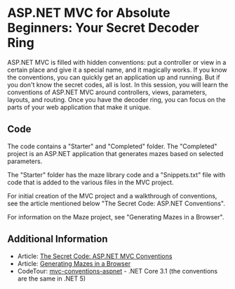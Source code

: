 ASP.NET MVC for Absolute Beginners: Your Secret Decoder Ring
=====================================
ASP&#46;NET MVC is filled with hidden conventions: put a controller or view in a certain place and give it a special name, and it magically works. If you know the conventions, you can quickly get an application up and running. But if you don't know the secret codes, all is lost. In this session, you will learn the conventions of ASP&#46;NET MVC around controllers, views, parameters, layouts, and routing. Once you have the decoder ring, you can focus on the parts of your web application that make it unique.

Code
----------
The code contains a "Starter" and "Completed" folder. The "Completed" project is an ASP&#46;NET application that generates mazes based on selected parameters.  

The "Starter" folder has the maze library code and a "Snippets.txt" file with code that is added to the various files in the MVC project.

For initial creation of the MVC project and a walkthrough of conventions, see the article mentioned below "The Secret Code: ASP&#46;NET Conventions".

For information on the Maze project, see "Generating Mazes in a Browser".

Additional Information
----------
* Article: [The Secret Code: ASP.NET MVC Conventions](https://jeremybytes.blogspot.com/2020/02/the-secret-code-aspnet-mvc-conventions.html)
* Article: [Generating Mazes in a Browser](https://jeremybytes.blogspot.com/2020/01/generating-mazes-in-browser.html)
* CodeTour: [mvc-conventions-aspnet](https://github.com/jeremybytes/mvc-conventions-aspnet) - .NET Core 3.1 (the conventions are the same in .NET 5)